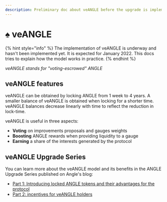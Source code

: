```yaml
---
description: Preliminary doc about veANGLE before the upgrade is implemented.
---
```


# ♠️ veANGLE

{% hint style="info" %}
The implementation of veANGLE is underway and hasn't been implemented yet. It is expected for January 2022. This docs tries to explain how the model works in practice.
{% endhint %}

_veANGLE stands for "voting-escrowed" ANGLE_

## veANGLE features

veANGLE can be obtained by locking ANGLE from 1 week to 4 years. A smaller balance of veANGLE is obtained when locking for a shorter time. veANGLE balances decrease linearly with time to reflect the reduction in lock-time.

veANGLE is useful in three aspects:

- **Voting** on improvements proposals and gauges weights
- **Boosting** ANGLE rewards when providing liquidity to a gauge
- **Earning** a share of the interests generated by the protocol

## veANGLE Upgrade Series

You can learn more about the veANGLE model and its benefits in the ANGLE Upgrade Series published on Angle's blog:

- [Part 1: Introducing locked ANGLE tokens and their advantages for the protocol](https://blog.angle.money/angle-upgrade-series-part-1-introducing-locked-angle-tokens-and-their-advantages-for-the-protocol-cd4340f7654a)
- [Part 2: incentives for veANGLE holders](https://blog.angle.money/)
